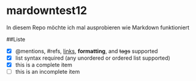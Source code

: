 # mardowntest12
In diesem Repo möchte ich mal ausprobieren wie Markdown funktioniert

##Liste


- [x] @mentions, #refs, [links](), **formatting**, and <del>tags</del> supported
- [x] list syntax required (any unordered or ordered list supported)
- [x] this is a complete item
- [ ] this is an incomplete item
